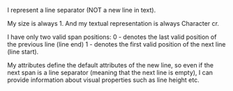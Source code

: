 I represent a line separator
(NOT a new line in text).

My size is always 1. And my textual representation is always Character cr.

I have only two valid span positions:
 0 - denotes the last valid position of the previous line (line end)
 1 - denotes the first valid position of the next line (line start).

My attributes define the default attributes of the new line, so even if the next span
is a line separator (meaning that the next line is empty), I can provide information about visual properties such as line height etc.
